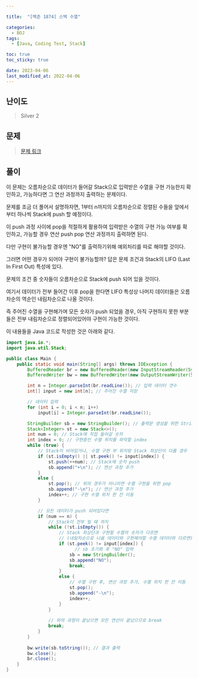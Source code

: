 ```yaml
---

title:  "[백준 1874] 스택 수열"

categories:
  - BOJ
tags:
  - [Java, Coding Test, Stack]

toc: true
toc_sticky: true

date: 2023-04-06
last_modified_at: 2022-04-06
---
```



## 난이도

> Silver 2

## 문제

> [문제 링크](https://www.acmicpc.net/problem/1874)

## 풀이

이 문제는 오름차순으로 데이터가 들어갈 Stack으로 입력받은 수열을 구현 가능한지 확인하고, 가능하다면 그 연산 과정까지 출력하는 문제이다.

문제를 조금 더 풀어서 설명하자면, 1부터 n까지의 오름차순으로 정렬된 수들을 앞에서부터 하나씩 Stack에 push 할 예정이다.

이 push 과정 사이에 pop을 적절하게 활용하여 입력받은 수열의 구현 가능 여부를 확인하고, 가능할 경우 연산 push pop 연산 과정까지 출력하면 된다.

다만 구현이 불가능할 경우엔 "NO"를 출력하기위해 예외처리를 따로 해야할 것이다.

그러면 어떤 경우가 되어야 구현이 불가능할까? 답은 문제 조건과 Stack의 LIFO (Last In First Out) 특성에 있다.

문제의 조건 중 숫자들이 오름차순으로 Stack에 push 되어 있을 것이다.

여기서 데이터가 전부 들어간 이후 pop을 한다면 LIFO 특성상 나머지 데이터들은 오름차순의 역순인 내림차순으로 나올 것이다.

즉 주어진 수열을 구현해가며 모든 숫자가 push 되었을 경우, 아직 구현하지 못한 부분들은 전부 내림차순으로 정렬되어있어야 구현이 가능한 것이다.

이 내용들을 Java 코드로 작성한 것은 아래와 같다.

```java
import java.io.*;
import java.util.Stack;

public class Main {
    public static void main(String[] args) throws IOException {
        BufferedReader br = new BufferedReader(new InputStreamReader(System.in));
        BufferedWriter bw = new BufferedWriter(new OutputStreamWriter(System.out));

        int n = Integer.parseInt(br.readLine()); // 입력 데이터 갯수
        int[] input = new int[n]; // 주어진 수열 저장

      	// 데이터 입력
        for (int i = 0; i < n; i++)
            input[i] = Integer.parseInt(br.readLine());

      	StringBuilder sb = new StringBuilder(); // 출력문 생성을 위한 StringBuilder
        Stack<Integer> st = new Stack<>();
        int num = 0; // Stack에 직접 들어갈 숫자
        int index = 0; // 구현중인 수열 위치를 파악할 index
        while (true) {
          	// Stack이 비어있거나, 수열 구현 부 위치랑 Stack 최상단이 다를 경우
            if (st.isEmpty() || st.peek() != input[index]) {
                st.push(++num); // Stack에 숫자 push
                sb.append("+\n"); // 연산 과정 추가
            }
            else {
                st.pop(); // 위의 경우가 아니라면 수열 구현을 위한 pop
                sb.append("-\n"); // 연산 과정 추가
                index++; // 구현 수열 위치 한 칸 이동
            }

          	// 모든 데이터가 push 되어있다면
            if (num == n) {
              	// Stack이 전부 빌 때 까지
                while (!st.isEmpty()) {
                  	// Stack 최상단과 구현할 수열의 숫자가 다르면
                  	// (내림차순으로 나올 데이터와 구현해야할 수열 데이터와 다르면)
                    if (st.peek() != input[index]) {
	                      // sb 초기화 후 "NO" 입력
                        sb = new StringBuilder();
                        sb.append("NO");
                        break;
                    }
                    else {
                      	// 수열 구현 후, 연산 과정 추가, 수열 위치 한 칸 이동
                        st.pop();
                        sb.append("-\n");
                        index++;
                    }
                }
								
              	// 위의 과정이 끝났으면 모든 연산이 끝났으므로 break
                break;
            }
        }
		
        bw.write(sb.toString()); // 결과 출력
        bw.close();
        br.close();
    }
}
```
